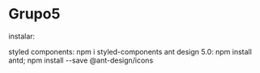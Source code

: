 # Grupo5
instalar:

styled components: npm i styled-components
ant design 5.0: npm install antd; npm install --save @ant-design/icons